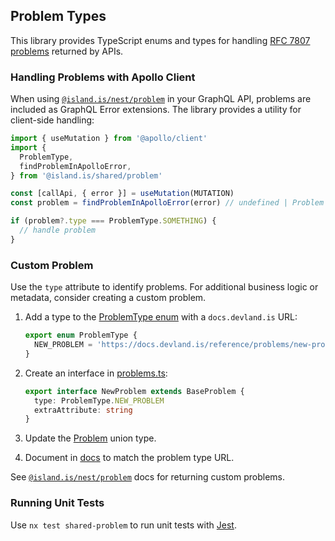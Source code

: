 ## Problem Types

This library provides TypeScript enums and types for handling [RFC 7807 problems](https://datatracker.ietf.org/doc/html/rfc7807) returned by APIs.

### Handling Problems with Apollo Client

When using [`@island.is/nest/problem`](../../nest/problem/README.md) in your GraphQL API, problems are included as GraphQL Error extensions. The library provides a utility for client-side handling:

```typescript
import { useMutation } from '@apollo/client'
import {
  ProblemType,
  findProblemInApolloError,
} from '@island.is/shared/problem'

const [callApi, { error }] = useMutation(MUTATION)
const problem = findProblemInApolloError(error) // undefined | Problem

if (problem?.type === ProblemType.SOMETHING) {
  // handle problem
}
```

### Custom Problem

Use the `type` attribute to identify problems. For additional business logic or metadata, consider creating a custom problem.

1. Add a type to the [ProblemType enum](src/ProblemType.ts) with a `docs.devland.is` URL:

   ```typescript
   export enum ProblemType {
     NEW_PROBLEM = 'https://docs.devland.is/reference/problems/new-problem',
   }
   ```

2. Create an interface in [problems.ts](src/problems.ts):

   ```typescript
   export interface NewProblem extends BaseProblem {
     type: ProblemType.NEW_PROBLEM
     extraAttribute: string
   }
   ```

3. Update the [Problem](src/Problem.ts) union type.

4. Document in [docs](../../../handbook/reference/problems/README.md) to match the problem type URL.

See [`@island.is/nest/problem`](../../nest/problem/README.md#custom-problems) docs for returning custom problems.

### Running Unit Tests

Use `nx test shared-problem` to run unit tests with [Jest](https://jestjs.io).